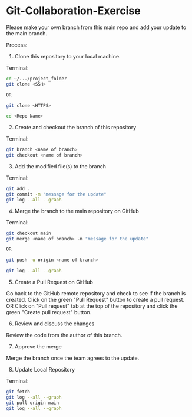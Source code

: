 # Git-Collaboration-Exercise
Please make your own branch from this main repo and add your update to the main branch.


Process:

1. Clone this repository to your local machine.

Terminal:

``` sh
cd ~/.../project_folder
git clone <SSH>

OR

git clone <HTTPS>

cd <Repo Name>
```

2. Create and checkout the branch of this repository

Terminal:

``` sh
git branch <name of branch>
git checkout <name of branch>
```

3. Add the modified file(s) to the branch

Terminal:

``` sh
git add .
git commit -m "message for the update"
git log --all --graph
```

4. Merge the branch to the main repository on GitHub

Terminal:

``` sh
git checkout main
git merge <name of branch> -m "message for the update"

OR

git push -u origin <name of branch>

git log --all --graph
```

5. Create a Pull Request on GitHub

Go back to the GitHub remote repository and check to see if the branch is created.
Click on the green "Pull Request" button to create a pull request.
OR
Click on "Pull request" tab at the top of the repository and click the green "Create pull request" button.

6. Review and discuss the changes

Review the code from the author of this branch.

7. Approve the merge

Merge the branch once the team agrees to the update.

8. Update Local Repository

Terminal:

``` sh
git fetch 
git log --all --graph
git pull origin main
git log --all --graph
```
